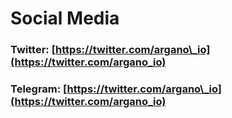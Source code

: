 # Social Media

### Twitter: [https://twitter.com/argano\_io](https://twitter.com/argano_io)

### Telegram: [https://twitter.com/argano\_io](https://twitter.com/argano_io)

